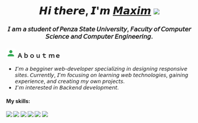 <h1 align="center">𝙃𝙞 𝙩𝙝𝙚𝙧𝙚, 𝙄'𝙢 <a href="http://kindneko.site/" target="_blank">𝙈𝙖𝙭𝙞𝙢</a> 
<img src="https://github.com/blackcater/blackcater/raw/main/images/Hi.gif" height="32"/></h1>
<h3 align="center">𝘐 𝘢𝘮 𝘢 𝘴𝘵𝘶𝘥𝘦𝘯𝘵 𝘰𝘧 𝘗𝘦𝘯𝘻𝘢 𝘚𝘵𝘢𝘵𝘦 𝘜𝘯𝘪𝘷𝘦𝘳𝘴𝘪𝘵𝘺, 𝘍𝘢𝘤𝘶𝘭𝘵𝘺 𝘰𝘧 𝘊𝘰𝘮𝘱𝘶𝘵𝘦𝘳 𝘚𝘤𝘪𝘦𝘯𝘤𝘦 𝘢𝘯𝘥 𝘊𝘰𝘮𝘱𝘶𝘵𝘦𝘳 𝘌𝘯𝘨𝘪𝘯𝘦𝘦𝘳𝘪𝘯𝘨.</h3>

<div id= "about">    
  <h3 align="left"> <img src="https://github.com/KindNeko/KindNeko/blob/main/res/avatar.svg" height="25"/>  Ａｂｏｕｔ ｍｅ </h3> 
  <ul> 
    <li>𝘐’𝘮 𝘢 𝘣𝘦𝘨𝘨𝘪𝘯𝘦𝘳 𝘸𝘦𝘣-𝘥𝘦𝘷𝘦𝘭𝘰𝘱𝘦𝘳 𝘴𝘱𝘦𝘤𝘪𝘢𝘭𝘪𝘻𝘪𝘯𝘨 𝘪𝘯 𝘥𝘦𝘴𝘪𝘨𝘯𝘪𝘯𝘨 𝘳𝘦𝘴𝘱𝘰𝘯𝘴𝘪𝘷𝘦 𝘴𝘪𝘵𝘦𝘴. 𝘊𝘶𝘳𝘳𝘦𝘯𝘵𝘭𝘺, 𝘐’𝘮 𝘧𝘰𝘤𝘶𝘴𝘪𝘯𝘨 𝘰𝘯 𝘭𝘦𝘢𝘳𝘯𝘪𝘯𝘨 𝘸𝘦𝘣 𝘵𝘦𝘤𝘩𝘯𝘰𝘭𝘰𝘨𝘪𝘦𝘴, 𝘨𝘢𝘪𝘯𝘪𝘯𝘨 𝘦𝘹𝘱𝘦𝘳𝘪𝘦𝘯𝘤𝘦, 𝘢𝘯𝘥 𝘤𝘳𝘦𝘢𝘵𝘪𝘯𝘨 𝘮𝘺 𝘰𝘸𝘯 𝘱𝘳𝘰𝘫𝘦𝘤𝘵𝘴. </li>
    <li>𝘐'𝘮 𝘪𝘯𝘵𝘦𝘳𝘦𝘴𝘵𝘦𝘥 𝘪𝘯 𝘉𝘢𝘤𝘬𝘦𝘯𝘥 𝘥𝘦𝘷𝘦𝘭𝘰𝘱𝘮𝘦𝘯𝘵. </li>
  </ul>

  <h4 align="left"> My skills: </h4> 
  <strong> 
    <img src="https://img.shields.io/badge/html5-%23E34F26.svg?style=for-the-badge&logo=html5&logoColor=white"/> 
    <img src="https://img.shields.io/badge/css3-%231572B6.svg?style=for-the-badge&logo=css3&logoColor=white"/> 
    <img src="https://img.shields.io/badge/SASS-hotpink.svg?style=for-the-badge&logo=SASS&logoColor=white"/>
    <img src="https://img.shields.io/badge/javascript-%23323330.svg?style=for-the-badge&logo=javascript&logoColor=%23F7DF1E"/>
    <img src="https://img.shields.io/badge/GULP-%23CF4647.svg?style=for-the-badge&logo=gulp&logoColor=white"/>
    <img src="https://img.shields.io/badge/figma-%23F24E1E.svg?style=for-the-badge&logo=figma&logoColor=white"/>
  </strong>
</div>




<div align="right"> 
    <img src="https://komarev.com/ghpvc/?username=your-github-KindNeko&style=flat-square&color=blue" alt=""/>
</div>
